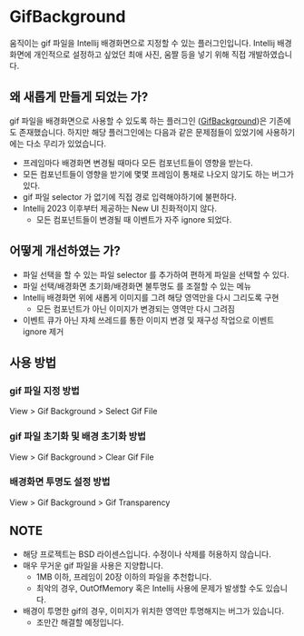 # GifBackground

움직이는 gif 파일을 Intellij 배경화면으로 지정할 수 있는 플러그인입니다. 
Intellij 배경화면에 개인적으로 설정하고 싶었던 최애 사진, 움짤 등을 넣기 위해 
직접 개발하였습니다.

## 왜 새롭게 만들게 되었는 가?

gif 파일을 배경화면으로 사용할 수 있도록 하는 플러그인
([GifBackground](https://github.com/BlueDriver/GifBackground))은 
기존에도 존재했습니다. 하지만 해당 플러그인에는 다음과 같은 문제점들이 있었기에
사용하기에는 다소 무리가 있었습니다.
* 프레임마다 배경화면 변경될 때마다 모든 컴포넌트들이 영향을 받는다.
* 모든 컴포넌트들이 영향을 받기에 몇몇 프레임이 통채로 나오지 않기도 하는 버그가 있다.
* gif 파일 selector 가 없기에 직접 경로 입력해야하기에 불편하다.
* Intellij 2023 이후부터 제공하는 New UI 친화적이지 않다.
  * 모든 컴포넌트들이 변경될 때 이벤트가 자주 ignore 되었다. 

## 어떻게 개선하였는 가?

* 파일 선택을 할 수 있는 파일 selector 를 추가하여 편하게 파일을 선택할 수 있다.
* 파일 선택/배경화면 초기화/배경화면 불투명도 를 조절할 수 있는 메뉴
* Intellij 배경화면 위에 새롭게 이미지를 그려 해당 영역만을 다시 그리도록 구현
  * 모든 컴포넌트가 아닌 이미지가 변경되는 영역만 다시 그려짐
* 이벤트 큐가 아닌 자체 쓰레드를 통한 이미지 변경 및 재구성 작업으로 이벤트 ignore 제거

## 사용 방법

### gif 파일 지정 방법
View > Gif Background > Select Gif File

### gif 파일 초기화 및 배경 초기화 방법
View > Gif Background > Clear Gif File

### 배경화면 투명도 설정 방법
View > Gif Background > Gif Transparency

## NOTE
* 해당 프로젝트는 BSD 라이센스입니다. 수정이나 삭제를 허용하지 않습니다.
* 매우 무거운 gif 파일을 사용은 지양합니다. 
  * 1MB 이하, 프레임이 20장 이하의 파일을 추천합니다.
  * 최악의 경우, OutOfMemory 혹은 Intellij 사용에 문제가 발생할 수도 있습니다.
* 배경이 투명한 gif의 경우, 이미지가 위치한 영역만 투명해지는 버그가 있습니다.
  * 조만간 해결할 예정입니다.
